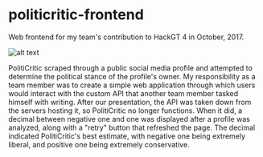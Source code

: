 # politicritic-frontend
Web frontend for my team's contribution to HackGT 4 in October, 2017.

![alt text](https://imgur.com/gallery/dgQHsyA)

PolitiCritic scraped through a public social media profile and attempted to determine the political stance of the profile's owner. My responsibility as a team member was to create a simple web application through which users would interact with the custom API that another team member tasked himself with writing. After our presentation, the API was taken down from the servers hosting it, so PolitiCritic no longer functions. When it did, a decimal between negative one and one was displayed after a profile was analyzed, along with a "retry" button that refreshed the page. The decimal indicated PolitiCritic's best estimate, with negative one being extremely liberal, and positive one being extremely conservative.
